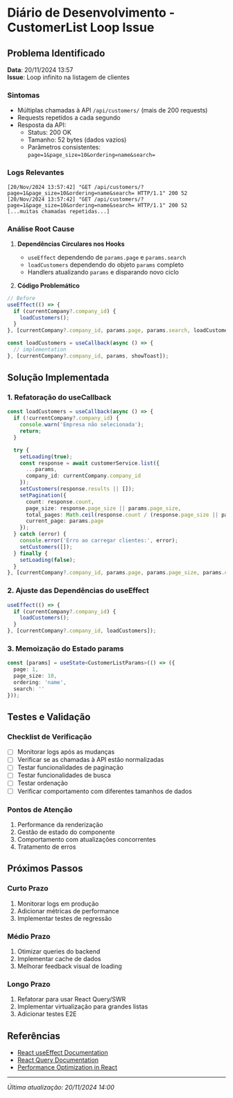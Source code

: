 # Diário de Desenvolvimento - CustomerList Loop Issue

## Problema Identificado
**Data**: 20/11/2024 13:57  
**Issue**: Loop infinito na listagem de clientes

### Sintomas
- Múltiplas chamadas à API `/api/customers/` (mais de 200 requests)
- Requests repetidos a cada segundo
- Resposta da API:
  - Status: 200 OK
  - Tamanho: 52 bytes (dados vazios)
  - Parâmetros consistentes: `page=1&page_size=10&ordering=name&search=`

### Logs Relevantes
```log
[20/Nov/2024 13:57:42] "GET /api/customers/?page=1&page_size=10&ordering=name&search= HTTP/1.1" 200 52
[20/Nov/2024 13:57:42] "GET /api/customers/?page=1&page_size=10&ordering=name&search= HTTP/1.1" 200 52
[...muitas chamadas repetidas...]
```

### Análise Root Cause
1. **Dependências Circulares nos Hooks**
   - `useEffect` dependendo de `params.page` e `params.search`
   - `loadCustomers` dependendo do objeto `params` completo
   - Handlers atualizando `params` e disparando novo ciclo

2. **Código Problemático**
```typescript
// Before
useEffect(() => {
  if (currentCompany?.company_id) {
    loadCustomers();
  }
}, [currentCompany?.company_id, params.page, params.search, loadCustomers]);

const loadCustomers = useCallback(async () => {
  // implementation
}, [currentCompany?.company_id, params, showToast]);
```

## Solução Implementada

### 1. Refatoração do useCallback
```typescript
const loadCustomers = useCallback(async () => {
  if (!currentCompany?.company_id) {
    console.warn('Empresa não selecionada');
    return;
  }

  try {
    setLoading(true);
    const response = await customerService.list({
      ...params,
      company_id: currentCompany.company_id
    });
    setCustomers(response.results || []);
    setPagination({
      count: response.count,
      page_size: response.page_size || params.page_size,
      total_pages: Math.ceil(response.count / (response.page_size || params.page_size)),
      current_page: params.page
    });
  } catch (error) {
    console.error('Erro ao carregar clientes:', error);
    setCustomers([]);
  } finally {
    setLoading(false);
  }
}, [currentCompany?.company_id, params.page, params.page_size, params.ordering, params.search]);
```

### 2. Ajuste das Dependências do useEffect
```typescript
useEffect(() => {
  if (currentCompany?.company_id) {
    loadCustomers();
  }
}, [currentCompany?.company_id, loadCustomers]);
```

### 3. Memoização do Estado params
```typescript
const [params] = useState<CustomerListParams>(() => ({
  page: 1,
  page_size: 10,
  ordering: 'name',
  search: ''
}));
```

## Testes e Validação

### Checklist de Verificação
- [ ] Monitorar logs após as mudanças
- [ ] Verificar se as chamadas à API estão normalizadas
- [ ] Testar funcionalidades de paginação
- [ ] Testar funcionalidades de busca
- [ ] Testar ordenação
- [ ] Verificar comportamento com diferentes tamanhos de dados

### Pontos de Atenção
1. Performance da renderização
2. Gestão de estado do componente
3. Comportamento com atualizações concorrentes
4. Tratamento de erros

## Próximos Passos

### Curto Prazo
1. Monitorar logs em produção
2. Adicionar métricas de performance
3. Implementar testes de regressão

### Médio Prazo
1. Otimizar queries do backend
2. Implementar cache de dados
3. Melhorar feedback visual de loading

### Longo Prazo
1. Refatorar para usar React Query/SWR
2. Implementar virtualização para grandes listas
3. Adicionar testes E2E

## Referências
- [React useEffect Documentation](https://react.dev/reference/react/useEffect)
- [React Query Documentation](https://tanstack.com/query/latest)
- [Performance Optimization in React](https://react.dev/learn/render-and-commit)

---
*Última atualização: 20/11/2024 14:00*